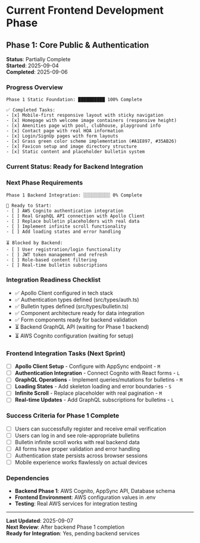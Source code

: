 # Current Frontend Development Phase

## Phase 1: Core Public & Authentication
**Status**: Partially Complete  
**Started**: 2025-09-04  
**Completed**: 2025-09-06

### Progress Overview
```
Phase 1 Static Foundation: ██████████ 100% Complete

✅ Completed Tasks:
- [x] Mobile-first responsive layout with sticky navigation
- [x] Homepage with welcome image containers (responsive height)
- [x] Amenities page with pool, clubhouse, playground info
- [x] Contact page with real HOA information
- [x] Login/SignUp pages with form layouts
- [x] Grass green color scheme implementation (#A1E897, #35AB26)
- [x] Favicon setup and image directory structure
- [x] Static content and placeholder bulletin system
```

### Current Status: Ready for Backend Integration

### Next Phase Requirements
```
Phase 1 Backend Integration: ░░░░░░░░░░ 0% Complete

🔄 Ready to Start:
- [ ] AWS Cognito authentication integration
- [ ] Real GraphQL API connection with Apollo Client
- [ ] Replace bulletin placeholders with real data
- [ ] Implement infinite scroll functionality
- [ ] Add loading states and error handling

⏳ Blocked by Backend:
- [ ] User registration/login functionality
- [ ] JWT token management and refresh
- [ ] Role-based content filtering
- [ ] Real-time bulletin subscriptions
```

### Integration Readiness Checklist
- ✅ Apollo Client configured in tech stack
- ✅ Authentication types defined (src/types/auth.ts)
- ✅ Bulletin types defined (src/types/bulletin.ts)
- ✅ Component architecture ready for data integration
- ✅ Form components ready for backend validation
- ⏳ Backend GraphQL API (waiting for Phase 1 backend)
- ⏳ AWS Cognito configuration (waiting for setup)

### Frontend Integration Tasks (Next Sprint)
- [ ] **Apollo Client Setup** - Configure with AppSync endpoint - `M`
- [ ] **Authentication Integration** - Connect Cognito with React forms - `L`
- [ ] **GraphQL Operations** - Implement queries/mutations for bulletins - `M`
- [ ] **Loading States** - Add skeleton loading and error boundaries - `S`
- [ ] **Infinite Scroll** - Replace placeholder with real pagination - `M`
- [ ] **Real-time Updates** - Add GraphQL subscriptions for bulletins - `L`

### Success Criteria for Phase 1 Complete
- [ ] Users can successfully register and receive email verification
- [ ] Users can log in and see role-appropriate bulletins
- [ ] Bulletin infinite scroll works with real backend data
- [ ] All forms have proper validation and error handling
- [ ] Authentication state persists across browser sessions
- [ ] Mobile experience works flawlessly on actual devices

### Dependencies
- **Backend Phase 1**: AWS Cognito, AppSync API, Database schema
- **Frontend Environment**: AWS configuration values in .env
- **Testing**: Real AWS services for integration testing

---

**Last Updated**: 2025-09-07  
**Next Review**: After backend Phase 1 completion  
**Ready for Integration**: Yes, pending backend services

